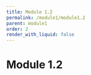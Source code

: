 ```yaml
---
title: Module 1.2
permalink: /module1/module1.2
parent: module1
order: 2
render_with_liquid: false
---
```


# Module 1.2
